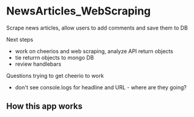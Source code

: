 # NewsArticles_WebScraping
Scrape news articles, allow users to add comments and save them to DB
 
Next steps
- work on cheerios and web scraping, analyze API return objects
- tie returrn objects to mongo DB
- review handlebars

Questions
trying to get cheerio to work 
- don't see console.logs for headline and URL - where are they going?


How this app works
- 



